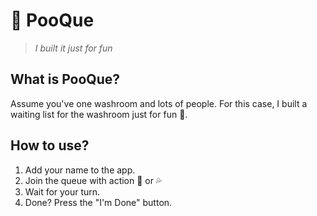 # 💩 PooQue

> _I built it just for fun_

## What is PooQue?

Assume you've one washroom and lots of people. For this case, I built a waiting list for the washroom just for fun 🤪.

## How to use?

1. Add your name to the app.
2. Join the queue with action 💩 or 💦
3. Wait for your turn.
4. Done? Press the "I'm Done" button.
